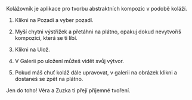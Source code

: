 Kolážovník je aplikace pro tvorbu abstraktních kompozic v podobě koláží.


1. Klikni na Pozadí a vyber pozadí.

2. Myší chytni výstřižek a přetáhni na plátno, opakuj dokud nevytvoříš kompozici, která se ti líbí.

3. Klikni na Ulož.

4. V Galerii po uložení můžeš vidět svůj výtvor.

5. Pokud máš chuť koláž dále upravovat, v galerii na obrázek klikni a dostaneš se zpět na plátno.






Jen do toho! Véra a Zuzka ti přejí příjemné tvoření.
